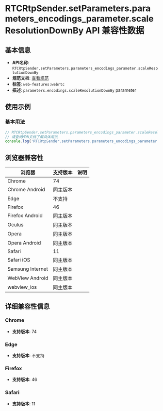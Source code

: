 # RTCRtpSender.setParameters.parameters_encodings_parameter.scaleResolutionDownBy API 兼容性数据

## 基本信息

- **API名称**: `RTCRtpSender.setParameters.parameters_encodings_parameter.scaleResolutionDownBy`
- **规范文档**: [查看规范](https://w3c.github.io/webrtc-pc/#dom-rtcrtpencodingparameters-scaleresolutiondownby)
- **标签**: `web-features:webrtc`
- **描述**: `parameters.encodings.scaleResolutionDownBy` parameter

## 使用示例

### 基本用法

```javascript
// RTCRtpSender.setParameters.parameters_encodings_parameter.scaleResolutionDownBy 使用示例
// 请查阅MDN文档了解具体用法
console.log('RTCRtpSender.setParameters.parameters_encodings_parameter.scaleResolutionDownBy API');
```

## 浏览器兼容性

| 浏览器 | 支持版本 | 说明 |
|--------|----------|------|
| Chrome | 74 |  |
| Chrome Android | 同主版本 |  |
| Edge | 不支持 |  |
| Firefox | 46 |  |
| Firefox Android | 同主版本 |  |
| Oculus | 同主版本 |  |
| Opera | 同主版本 |  |
| Opera Android | 同主版本 |  |
| Safari | 11 |  |
| Safari iOS | 同主版本 |  |
| Samsung Internet | 同主版本 |  |
| WebView Android | 同主版本 |  |
| webview_ios | 同主版本 |  |

## 详细兼容性信息

### Chrome

- **支持版本**: 74

### Edge

- **支持版本**: 不支持

### Firefox

- **支持版本**: 46

### Safari

- **支持版本**: 11

